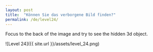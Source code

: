 ```yaml
---
layout: post
title:  "Können Sie das verborgene Bild finden?"
permalink: /de/level24/
---
```

Focus to the back of the image and try to see the hidden 3d object.

![Level 24]({{ site.url }}/assets/level_24.png)